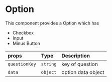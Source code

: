 # Option

This component provides a Option which has

-   Checkbox
-   Input
-   Minus Button

| props         | Type     | Description        |
| :------------ | :------- | :----------------- |
| `questionKey` | `string` | key of question    |
| `data`        | `object` | option data object |
